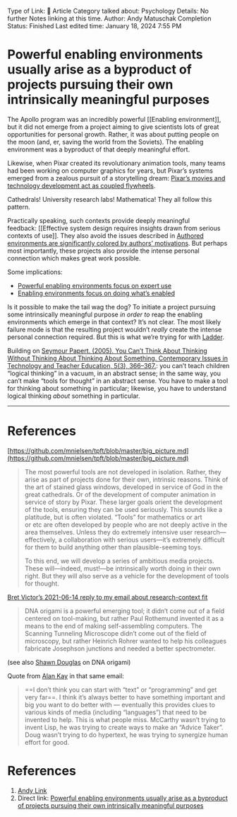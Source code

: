 Type of Link: 📝 Article
Category talked about: Psychology
Details: No further Notes linking at this time. 
Author: Andy Matuschak
Completion Status: Finished
Last edited time: January 18, 2024 7:55 PM

# Powerful enabling environments usually arise as a byproduct of projects pursuing their own intrinsically meaningful purposes

The Apollo program was an incredibly powerful [[Enabling environment]], but it did not emerge from a project aiming to give scientists lots of great opportunities for personal growth. Rather, it was about putting people on the moon (and, er, saving the world from the Soviets). The enabling environment was a byproduct of that deeply meaningful effort.

Likewise, when Pixar created its revolutionary animation tools, many teams had been working on computer graphics for years, but Pixar’s systems emerged from a zealous pursuit of a storytelling dream: [Pixar’s movies and technology development act as coupled flywheels](Pixar’s%20movies%20and%20technology%20development%20act%20as%20coupled%20flywheels.md). 

Cathedrals! University research labs! Mathematica! They all follow this pattern. 

Practically speaking, such contexts provide deeply meaningful feedback: [[Effective system design requires insights drawn from serious contexts of use]]. They also avoid the issues described in [Authored environments are significantly colored by authors’ motivations](https://notes.andymatuschak.org/z4wZFERkVVVVy6bN6BE8kQz). But perhaps most importantly, these projects also provide the intense personal connection which makes great work possible.

Some implications:

- [Powerful enabling environments focus on expert use](https://notes.andymatuschak.org/zY3aLuvtsYS54QnymGKFGwg)
- [Enabling environments focus on doing what’s enabled](https://notes.andymatuschak.org/z2etsLyP1LJUwNDPCwvRdUG)

Is it possible to make the tail wag the dog? To initiate a project pursuing some intrinsically meaningful purpose *in order to* reap the enabling environments which emerge in that context? It’s not clear. The most likely failure mode is that the resulting project wouldn’t *really* create the intense personal connection required. But this is what we’re trying for with [Ladder](https://notes.andymatuschak.org/zxwaemFm6bPsitX4m5fQus).

Building on [Seymour Papert. (2005). You Can’t Think About Thinking Without Thinking About Thinking About Something. Contemporary Issues in Technology and Teacher Education, 5(3), 366–367.](https://notes.andymatuschak.org/zLbEbS51U3uruKzgVusR5kf): you can’t teach children “logical thinking” in a vacuum, in an abstract sense; in the same way, you can’t make “tools for thought” in an abstract sense. You have to make a tool for thinking about something in particular; likewise, you have to understand logical thinking *about* something in particular.

---

# References

[https://github.com/mnielsen/tpft/blob/master/big_picture.md](https://github.com/mnielsen/tpft/blob/master/big_picture.md) 

> The most powerful tools are not developed in isolation. Rather, they arise as part of projects done for their own, intrinsic reasons. Think of the art of stained glass windows, developed in service of God in the great cathedrals. Or of the development of computer animation in service of story by Pixar. These larger goals orient the development of the tools, ensuring they can be used seriously. This sounds like a platitude, but is often violated. “Tools” for mathematics or art or etc are often developed by people who are not deeply active in the area themselves. Unless they do extremely intensive user research—effectively, a collaboration with serious users—it’s extremely difficult for them to build anything other than plausible-seeming toys.
> 
> 
> To this end, we will develop a series of ambitious media projects. These will—indeed, must!—be intrinsically worth doing in their own right. But they will also serve as a vehicle for the development of tools for thought.
> 

[Bret Victor’s 2021-06-14 reply to my email about research-context fit](https://notes.andymatuschak.org/z4MLJdJyhS5voSP6Y3Y6tii)

> DNA origami is a powerful emerging tool; it didn’t come out of a field centered on tool-making, but rather Paul Rothemund invented it as a means to the end of making self-assembling computers. The Scanning Tunneling Microscope didn’t come out of the field of microscopy, but rather Heinrich Rohrer wanted to help his colleagues fabricate Josephson junctions and needed a better spectrometer.
> 

(see also [Shawn Douglas](https://notes.andymatuschak.org/zExJhXA1doKnxyQQ4ZjX4dV) on DNA origami)

Quote from [Alan Kay](https://notes.andymatuschak.org/zFBZqhTcPEXWpvTLYjgb9qG) in that same email:

> ==I don’t think you can start with “text” or “programming” and get very far==. I think it’s always better to have something important and big you want to do better with — eventually this provides clues to various kinds of media (including “languages”) that need to be invented to help. This is what people miss. McCarthy wasn’t trying to invent Lisp, he was trying to create ways to make an “Advice Taker”. Doug wasn’t trying to do hypertext, he was trying to synergize human effort for good.
> 

# References

1. [Andy Link](https://notes.andymatuschak.org/About_these_notes?stackedNotes=z5E5QawiXCMbtNtupvxeoEX&stackedNotes=zKGjQtsTKgscAoq271ZzKqw&stackedNotes=zNQV445UEcyLXVsRVgoVSfv&stackedNotes=zFuk9QqspNYHAgvzZc33ZGH&stackedNotes=zDXBGEWk7msyonQ2Ngnrf8h&stackedNotes=zB74H9CuWrosEuqve7jZyCo&stackedNotes=zRbqwbnhmVdfLtKxMCibMoX&stackedNotes=zH7AVUkqYYK7xmoAn8PTpAV&stackedNotes=z2qjVZKqSqrqkhFhvUpPDtd&stackedNotes=zQvbnYfHdG1gARTbtC4pje6&stackedNotes=zKBhqUkoRWoNV72aG21GYst&stackedNotes=zKzUzQENhyEDnuwPUhh2EQM&stackedNotes=zME6gV6mc1mQ2KDE5acyho8&stackedNotes=z2iksmfhifvy5a16Abv5MUW&stackedNotes=zHTevHGZQPu8QHpRhUmtsuK&stackedNotes=zSve33D7x1qe5WUjojDcM9y&stackedNotes=z2q7U5ZvXeDxXD6vXAbZb9a&stackedNotes=zWzVw2VM4TPjpKXnHUfLaso&stackedNotes=zMmH3GBLKotdP4t1sdSvEQJ&stackedNotes=zL7p6gaECTXdiirrFVSUTAW&stackedNotes=z5zoV8TdSds59vQEkqp3JEz&stackedNotes=zDKZVL9Fr1NnDRsQD2B4EW1&stackedNotes=z2huUCj3ko99HdzFcmEDfZD)
2. Direct link: [Powerful enabling environments usually arise as a byproduct of projects pursuing their own intrinsically meaningful purposes](https://notes.andymatuschak.org/z2huUCj3ko99HdzFcmEDfZD) 